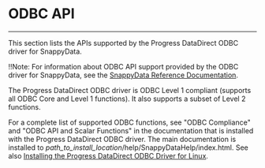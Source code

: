 # ODBC API
---

This section lists the APIs supported by the Progress DataDirect ODBC driver for SnappyData.

!!Note:
	For information about ODBC API support provided by the ODBC driver for SnappyData, see the <a href="http://rowstore.docs.snappydata.io/docs-gemfirexd/reference/odbc/ref-odbc-apis.html" class="xref">SnappyData Reference Documentation</a>.</p>
The Progress DataDirect ODBC driver is ODBC Level 1 compliant (supports all ODBC Core and Level 1 functions). It also supports a subset of Level 2 functions.

For a complete list of supported ODBC functions, see "ODBC Compliance" and "ODBC API and Scalar Functions" in the documentation that is installed with the Progress DataDirect ODBC driver. The main documentation is installed to <span class="ph filepath">*path\_to\_install\_location*/help/SnappyDataHelp/index.html</span>. See also <a href="../../developers_guide/topics/odbc/install_config_odbc.html#concept_d35_lng_rl__section_usg_vrg_fr" class="xref">Installing the Progress DataDirect ODBC Driver for Linux</a>.


